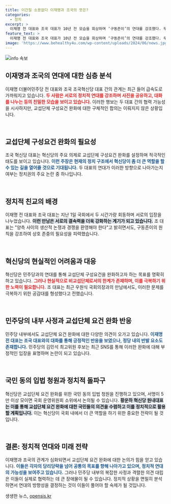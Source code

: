 ```yaml
---
title: 이간질 소용없다 이재명과 조국의 뜻은?
categories:
  - 정치
excerpt: >
  이재명 전 대표와 조국 대표가 10년 전 모습을 회상하며 ‘구동존이’의 연대를 강조했다. 두 사람의 만남은 교섭단체 구성 요건 완화에 대한 기대를 높이고 있으며, 혁신당의 압박이 더욱 커질 예정이다. 클릭해 자세히 알아보세요!
feature_text: >
  이재명 전 대표와 조국 대표가 10년 전 모습을 회상하며 ‘구동존이’의 연대를 강조했다. 두 사람의 만남은 교섭단체 구성 요건 완화에 대한 기대를 높이고 있으며, 혁신당의 압박이 더욱 커질 예정이다. 클릭해 자세히 알아보세요!
image: 'https://www.behealthy4u.com/wp-content/uploads/2024/06/news.jpg'
---
```


<p><img src="https://www.behealthy4u.com/wp-content/uploads/2024/06/news.jpg" alt="info 속보" /></p>

<h2 data-ke-size="size26">이재명과 조국의 연대에 대한 심층 분석</h2>

<p data-ke-size="size16">이재명 더불어민주당 전 대표와 조국 조국혁신당 대표 간의 관계는 최근 들어 급속도로 가까워지고 있습니다. <b><span style="color: #ee2323;">두 사람은 서로의 정치적 연대를 강조하며 사진을 공유하고, 대화를 나누는 등의 친밀한 모습을 보이고 있습니다.</span></b> 이러한 행보는 두 대표 간의 협력 가능성을 시사하지만, 교섭단체 구성요건 완화에 대한 구체적인 합의는 이뤄지지 않은 상황입니다.</p> 

<p data-ke-size="size16">&nbsp;</p>

<h2 data-ke-size="size26">교섭단체 구성요건 완화의 필요성</h2>

<p data-ke-size="size16">조국 혁신당 대표는 혁신당의 주요 의제로 교섭단체 구성요건 완화를 설정하며 적극적인 태도를 보이고 있습니다. <b><span style="color: #1a5490;">이런 주장은 현재의 정치 구조에서 혁신당이 좀 더 큰 역할을 할 수 있는 길을 열어줄 것으로 기대됩니다.</span></b> 두 대표의 연대가 이러한 방향으로 나아가는지 여부는 정치권의 주요 논란 중 하나입니다.</p>

<p data-ke-size="size16">&nbsp;</p>

<h2 data-ke-size="size26">정치적 친교의 배경</h2>

<p data-ke-size="size16">이재명 전 대표와 조국 대표는 지난 1일 국회에서 두 시간가량 회동하며 서로의 입장을 나누었습니다. <b><span style="background-color: #21538527;">이런 만남은 서로의 결속력을 더욱 강화하는 계기가 되고 있습니다.</span></b> 조 대표는 "양측 사이의 생산적 논쟁과 경쟁을 환영해야 한다"고 밝히면서도, 구동존이의 원칙을 강조하여 상호 존중의 필요성을 피력했습니다.</p>

<p data-ke-size="size16">&nbsp;</p>

<h2 data-ke-size="size26">혁신당의 현실적인 어려움과 대응</h2>

<p data-ke-size="size16">혁신당은 민주당과의 연대를 통해 교섭단체 구성요건을 완화하고자 하는 목표를 명확히 하고 있습니다. <b><span style="color: #ee2323;">그러나 현실적으로 비교섭단체로서의 한계가 존재하며, 이를 극복하기 위한 노력이 필요합니다.</span></b> 조 대표는 최근 우원식 국회의장과의 만남에서도, 이러한 문제를 극복하기 위한 공감대를 형성했다고 전했습니다.</p>

<p data-ke-size="size16">&nbsp;</p>

<h2 data-ke-size="size26">민주당의 내부 사정과 교섭단체 요건 완화 반응</h2>

<p data-ke-size="size16">민주당 내부에서도 교섭단체 요건 완화에 대한 다양한 의견이 오가고 있습니다. <b><span style="color: #1a5490;">이재명 전 대표는 조국 대표와의 대화를 통해 긍정적인 반응을 보였으나, 정당 내의 반발 요소도 존재합니다.</span></b> 민주당의 김민석 최고위원 후보는 최근 SNS를 통해 이러한 완화에 대해 부정적인 입장을 표명하며 논란이 되고 있습니다.</p>

<p data-ke-size="size16">&nbsp;</p>

<h2 data-ke-size="size26">국민 동의 입법 청원과 정치적 돌파구</h2>

<p data-ke-size="size16">혁신당은 교섭단체 요건 완화를 위한 국민 동의 입법 청원을 진행하고 있으며, 서명이 5만 이상 모이면 국회 운영위원회 소위에서 논의될 수 있습니다. <b><span style="background-color: #21538527;">황운하 혁신당 원내대표는 이를 통해 교섭단체 요건 완화에 대한 국민들의 의견을 수렴하고 이를 정치적으로 활용할 계획입니다.</span></b> 이는 혁신당이 국회 내에서 더 큰 역할을 하기 위한 중요한 전략이 될 것입니다.</p>

<p data-ke-size="size16">&nbsp;</p>

<h2 data-ke-size="size26">결론: 정치적 연대와 미래 전략</h2>

<p data-ke-size="size16">이재명과 조국의 관계가 심화되면서 교섭단체 요건 완화에 대한 논의가 힘을 얻고 있습니다. <b><span style="color: #1a5490;">이들은 각자의 당리당략을 넘어 공통의 목표를 향해 나아가고 있으며, 정치적 연대의 가능성을 보여주고 있습니다.</span></b> 그러나 민주당 내부의 복잡한 사정과 격렬한 의견 대립은 이들이 실제로 협력하는 데 큰 장애물이 될 수 있습니다. 정치적 상황을 면밀히 분석하면서 연대의 방향성을 결정하는 것이 이들이 풀어야 할 숙제가 될 것입니다.</p>
생생한 뉴스, <a href="https://opensis.kr" rel="dofollow">opensis.kr</a>


